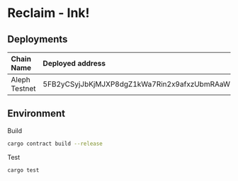 # Reclaim - Ink!

## Deployments

| Chain Name | Deployed address | Explorer Link |
|:-----------|:-----------------|:--------------|
| Aleph Testnet | 5FB2yCSyjJbKjMJXP8dgZ1kWa7Rin2x9afxzUbmRAaWEj43P | https://alephzero-testnet.subscan.io/account/5FB2yCSyjJbKjMJXP8dgZ1kWa7Rin2x9afxzUbmRAaWEj43P |

## Environment

Build

```bash
cargo contract build --release
```

Test

```bash
cargo test
```
